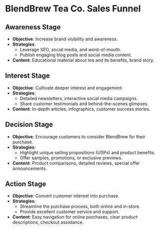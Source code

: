 # BlendBrew Tea Co. Sales Funnel

## Awareness Stage
- **Objective**: Increase brand visibility and awareness.
- **Strategies**: 
  - Leverage SEO, social media, and word-of-mouth.
  - Publish engaging blog posts and social media content.
- **Content**: Educational material about tea and its benefits, brand story.

## Interest Stage
- **Objective**: Cultivate deeper interest and engagement.
- **Strategies**: 
  - Detailed newsletters, interactive social media campaigns.
  - Share customer testimonials and behind-the-scenes glimpses.
- **Content**: In-depth articles, infographics, customer success stories.

## Decision Stage
- **Objective**: Encourage customers to consider BlendBrew for their purchase.
- **Strategies**: 
  - Highlight unique selling propositions (USPs) and product benefits.
  - Offer samples, promotions, or exclusive previews.
- **Content**: Product comparisons, detailed reviews, special offer announcements.

## Action Stage
- **Objective**: Convert customer interest into purchase.
- **Strategies**: 
  - Streamline the purchase process, both online and in-store.
  - Provide excellent customer service and support.
- **Content**: Easy navigation for online purchases, clear product descriptions, checkout assistance.
